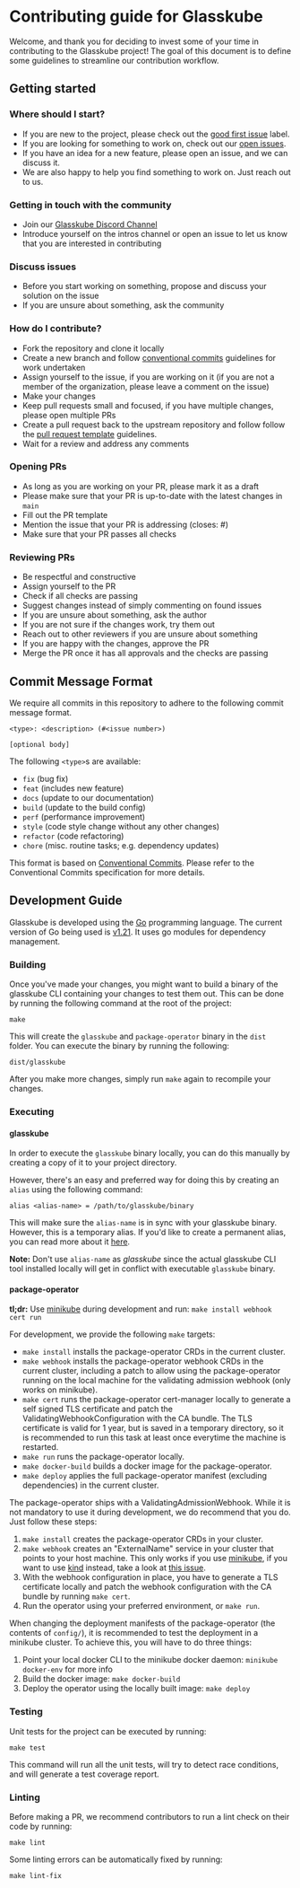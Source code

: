 # Contributing guide for Glasskube

Welcome, and thank you for deciding to invest some of your time in contributing to the Glasskube project!
The goal of this document is to define some guidelines to streamline our contribution workflow.

## Getting started

### Where should I start?

- If you are new to the project, please check out the [good first issue](https://github.com/glasskube/glasskube/labels/good%20first%20issue) label.
- If you are looking for something to work on, check out our [open issues](hhttps://github.com/glasskube/glasskube/issues).
- If you have an idea for a new feature, please open an issue, and we can discuss it.
- We are also happy to help you find something to work on. Just reach out to us.

### Getting in touch with the community

- Join our [Glasskube Discord Channel](https://discord.gg/SxH6KUCGH7)
- Introduce yourself on the intros channel or open an issue to let us know that you are interested in contributing

### Discuss issues

- Before you start working on something, propose and discuss your solution on the issue
- If you are unsure about something, ask the community

### How do I contribute?

- Fork the repository and clone it locally
- Create a new branch and follow [conventional commits](https://www.conventionalcommits.org/en/v1.0.0/) guidelines for work undertaken
- Assign yourself to the issue, if you are working on it (if you are not a member of the organization, please leave a comment on the issue)
- Make your changes
- Keep pull requests small and focused, if you have multiple changes, please open multiple PRs
- Create a pull request back to the upstream repository and follow follow the [pull request template](.github/pull_request_template.md) guidelines.
- Wait for a review and address any comments

### Opening PRs

- As long as you are working on your PR, please mark it as a draft
- Please make sure that your PR is up-to-date with the latest changes in `main`
- Fill out the PR template
- Mention the issue that your PR is addressing (closes: #<id>)
- Make sure that your PR passes all checks

### Reviewing PRs

- Be respectful and constructive
- Assign yourself to the PR
- Check if all checks are passing
- Suggest changes instead of simply commenting on found issues
- If you are unsure about something, ask the author
- If you are not sure if the changes work, try them out
- Reach out to other reviewers if you are unsure about something
- If you are happy with the changes, approve the PR
- Merge the PR once it has all approvals and the checks are passing

## Commit Message Format

We require all commits in this repository to adhere to the following commit message format.

```
<type>: <description> (#<issue number>)

[optional body]
```

The following `<type>`s are available:

- `fix` (bug fix)
- `feat` (includes new feature)
- `docs` (update to our documentation)
- `build` (update to the build config)
- `perf` (performance improvement)
- `style` (code style change without any other changes)
- `refactor` (code refactoring)
- `chore` (misc. routine tasks; e.g. dependency updates)

This format is based on [Conventional Commits](https://www.conventionalcommits.org/en/v1.0.0/).
Please refer to the Conventional Commits specification for more details.

## Development Guide

Glasskube is developed using the [Go](https://golang.org/) programming language. The current version of Go being used is [v1.21](https://go.dev/doc/go1.21). It uses go modules for dependency management.

### Building

Once you've made your changes, you might want to build a binary of the glasskube CLI containing your changes to test them out. This can be done by running the following command at the root of the project:

```
make
```

This will create the `glasskube` and `package-operator` binary in the `dist` folder. You can execute the binary by running the following:

```
dist/glasskube
```

After you make more changes, simply run `make` again to recompile your changes.

### Executing

#### glasskube

In order to execute the `glasskube` binary locally, you can do this manually by creating a copy of it to your project directory.

However, there's an easy and preferred way for doing this by creating an `alias` using the following command:

```
alias <alias-name> = /path/to/glasskube/binary
```

This will make sure the `alias-name` is in sync with your glasskube binary. However, this is a temporary alias. If you'd like to create a permanent alias, you can read more about it [here](https://www.freecodecamp.org/news/how-to-create-your-own-command-in-linux/).

**Note:** Don't use `alias-name` as _glasskube_ since the actual glasskube CLI tool installed locally will get in conflict with executable `glasskube` binary.

#### package-operator

**tl;dr:** Use [minikube](https://minikube.sigs.k8s.io/docs/) during development and run: `make install webhook cert run`

For development, we provide the following `make` targets:

- `make install` installs the package-operator CRDs in the current cluster.
- `make webhook` installs the package-operator webhook CRDs in the current cluster, including a patch to allow using the package-operator running on the local machine for the validating admission webhook (only works on minikube).
- `make cert` runs the package-operator cert-manager locally to generate a self signed TLS certificate and patch the ValidatingWebhookConfiguration with the CA bundle. The TLS certificate is valid for 1 year, but is saved in a temporary directory, so it is recommended to run this task at least once everytime the machine is restarted.
- `make run` runs the package-operator locally.
- `make docker-build` builds a docker image for the package-operator.
- `make deploy` applies the full package-operator manifest (excluding dependencies) in the current cluster.

The package-operator ships with a ValidatingAdmissionWebhook. While it is not mandatory to use it during development, we do recommend that you do. Just follow these steps:

1. `make install` creates the package-operator CRDs in your cluster.
2. `make webhook` creates an "ExternalName" service in your cluster that points to your host machine. This only works if you use [minikube](https://minikube.sigs.k8s.io/docs/), if you want to use [kind](https://kind.sigs.k8s.io/) instead, take a look at [this issue](https://github.com/kubernetes-sigs/kind/issues/1200).
3. With the webhook configuration in place, you have to generate a TLS certificate locally and patch the webhook configuration with the CA bundle by running `make cert`.
4. Run the operator using your preferred environment, or `make run`.

When changing the deployment manifests of the package-operator (the contents of `config/`), it is recommended to test the deployment in a minikube cluster. To achieve this, you will have to do three things:

1. Point your local docker CLI to the minikube docker daemon:
   `minikube docker-env` for more info
2. Build the docker image:
   `make docker-build`
3. Deploy the operator using the locally built image:
   `make deploy`

### Testing

Unit tests for the project can be executed by running:

```
make test
```

This command will run all the unit tests, will try to detect race conditions, and will generate a test coverage report.

### Linting

Before making a PR, we recommend contributors to run a lint check on their code by running:

```
make lint
```

Some linting errors can be automatically fixed by running:

```
make lint-fix
```
